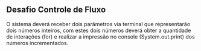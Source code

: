 ## Desafio Controle de Fluxo
O sistema deverá receber dois parâmetros via terminal que representarão dois números inteiros, com estes dois números deverá obter a quantidade de interações (for) e realizar a impressão no console (System.out.print) dos números incrementados.
